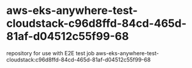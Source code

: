 # aws-eks-anywhere-test-cloudstack-c96d8ffd-84cd-465d-81af-d04512c55f99-68
repository for use with E2E test job aws-eks-anywhere-test-cloudstack:c96d8ffd-84cd-465d-81af-d04512c55f99-68
